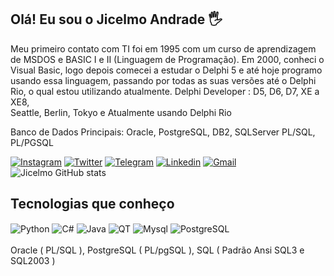 ## Olá! Eu sou o Jicelmo Andrade 🖐️

Meu primeiro contato com TI foi em 1995 com um curso de aprendizagem de
MSDOS e BASIC I e II (Linguagem de Programação). Em 2000, conheci o Visual
Basic, logo depois comecei a estudar o Delphi 5 e até hoje programo usando
essa linguagem, passando por todas as suas versões até o Delphi Rio, o qual
estou utilizando atualmente.
Delphi Developer : D5, D6, D7, XE a XE8,  
Seattle, Berlin, Tokyo e Atualmente usando Delphi Rio 

Banco de Dados Principais: 
Oracle, PostgreSQL, DB2, SQLServer
PL/SQL, PL/PGSQL 

[![Instagram](https://img.shields.io/badge/Instagram-E4405F?style=for-the-badge&logo=instagram&logoColor=white)](https://www.instagram.com/jicelmo)
[![Twitter](https://img.shields.io/badge/Twitter-1DA1F2?style=for-the-badge&logo=twitter&logoColor=white)](https://twitter.com/jicelmo)
[![Telegram](https://img.shields.io/badge/Telegram-2CA5E0?style=for-the-badge&logo=telegram&logoColor=white)](@jicelmo)
[![Linkedin](https://img.shields.io/badge/LinkedIn-0077B5?style=for-the-badge&logo=linkedin&logoColor=white)](https://www.linkedin.com/in/jicelmo)
[![Gmail](https://img.shields.io/badge/Gmail-D14836?style=for-the-badge&logo=gmail&logoColor=white)](mailto:jicelmo@gmail.com)
![Jicelmo GitHub stats](https://github-readme-stats.vercel.app/api?username=Jicelmo&show_icons=true&theme=dracula&count_private=true)

## Tecnologias que conheço
<div style="display: inline_block">
  <img align="center" alt="Python" src="https://img.shields.io/badge/Python-14354C?style=for-the-badge&logo=python&logoColor=white" />
  <img align="center" alt="C#" src="https://img.shields.io/badge/C%23-239120?style=for-the-badge&logo=c-sharp&logoColor=white" />
  <img align="center" alt="Java" src="https://img.shields.io/badge/Java-ED8B00?style=for-the-badge&logo=java&logoColor=white" />
  <img align="center" alt="QT" src="https://img.shields.io/badge/Qt-%23217346.svg?style=for-the-badge&logo=Qt&logoColor=white" />
  <img align="center" alt="Mysql" src="https://img.shields.io/badge/MySQL-00000F?style=for-the-badge&logo=mysql&logoColor=white" />
  <img align="center" alt="PostgreSQL" src="https://img.shields.io/badge/PostgreSQL-316192?style=for-the-badge&logo=postgresql&logoColor=white" />
</div><br/>
  Oracle ( PL/SQL ), PostgreSQL ( PL/pgSQL ), SQL ( Padrão Ansi SQL3 e SQL2003 )

